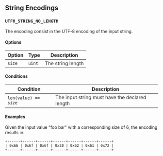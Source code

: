 String Encodings
----------------

### `UTF8_STRING_NO_LENGTH`

The encoding consist in the UTF-8 encoding of the input string.

#### Options

| Option            | Type         | Description          |
|-------------------|--------------|----------------------|
| `size`            | `uint`       | The string length    |

#### Conditions

| Condition            | Description                                    |
|----------------------|------------------------------------------------|
| `len(value) == size` | The input string must have the declared length |

#### Examples

Given the input value "foo bar" with a corresponding size of 6, the encoding
results in:

```
+------+------+------+------+------+------+------+
| 0x66 | 0x6f | 0x6f | 0x20 | 0x62 | 0x61 | 0x72 |
+------+------+------+------+------+------+------+
```

